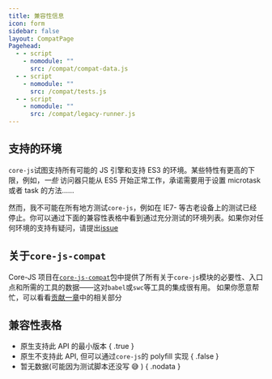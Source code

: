 ```yaml
---
title: 兼容性信息
icon: form
sidebar: false
layout: CompatPage
Pagehead:
  - - script
    - nomodule: ""
      src: /compat/compat-data.js
  - - script
    - nomodule: ""
      src: /compat/tests.js
  - - script
    - nomodule: ""
      src: /compat/legacy-runner.js
---
```


## 支持的环境

`core-js`试图支持所有可能的 JS 引擎和支持 ES3 的环境。某些特性有更高的下限，例如，_一些_ 访问器只能从 ES5 开始正常工作，承诺需要用于设置 microtask 或者 task 的方法……

然而，我不可能在所有地方测试`core-js`，例如在 IE7- 等古老设备上的测试已经停止。你可以通过下面的兼容性表格中看到通过充分测试的环境列表。如果你对任何环境的支持有疑问，请提出[issue](https://github.com/zloirock/core-js/issues)

## 关于`core-js-compat`

Core-JS 项目在[`core-js-compat`](/packages/core-js-compat)包中提供了所有关于`core-js`模块的必要性、入口点和所需的工具的数据——这对`babel`或`swc`等工具的集成很有用。
如果你愿意帮忙，可以看看[贡献一章](/dev/compat.md)中的相关部分

## 兼容性表格

- 原生支持此 API 的最小版本 { .true }
- 原生不支持此 API, 但可以通过`core-js`的 polyfill 实现 { .false }
- 暂无数据(可能因为测试脚本还没写 :sweat_smile: ) { .nodata }
